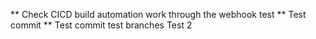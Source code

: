 ** Check CICD build automation work through the webhook test
** Test commit
** Test commit test branches
Test 2
